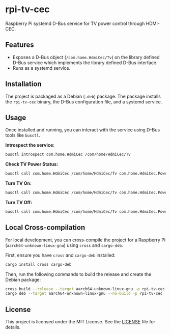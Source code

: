 # rpi-tv-cec

Raspberry Pi systemd D-Bus service for TV power control through HDMI-CEC.

## Features

- Exposes a D-Bus object (`/com.home.HdmiCec/Tv`) on the library defined D-Bus service which implements the library defined D-Bus interface.
- Runs as a systemd service.

## Installation

The project is packaged as a Debian (`.deb`) package. The package installs the `rpi-tv-cec` binary, the D-Bus configuration file, and a systemd service.

## Usage

Once installed and running, you can interact with the service using D-Bus tools like `busctl`.

**Introspect the service:**

```bash
busctl introspect com.home.HdmiCec /com/home/HdmiCec/Tv
```

**Check TV Power Status:**

```bash
busctl call com.home.HdmiCec /com/home/HdmiCec/Tv com.home.HdmiCec.Power PowerStatus
```

**Turn TV On:**

```bash
busctl call com.home.HdmiCec /com/home/HdmiCec/Tv com.home.HdmiCec.Power PowerOn
```

**Turn TV Off:**

```bash
busctl call com.home.HdmiCec /com/home/HdmiCec/Tv com.home.HdmiCec.Power PowerOff
```

## Local Cross-compilation

For local development, you can cross-compile the project for a Raspberry Pi (`aarch64-unknown-linux-gnu`) using `cross` and `cargo-deb`.

First, ensure you have `cross` and `cargo-deb` installed:

```bash
cargo install cross cargo-deb
```

Then, run the following commands to build the release and create the Debian package:

```bash
cross build --release --target aarch64-unknown-linux-gnu -p rpi-tv-cec
cargo deb --target aarch64-unknown-linux-gnu --no-build -p rpi-tv-cec
```

## License

This project is licensed under the MIT License. See the [LICENSE](../LICENSE) file for details.
